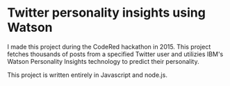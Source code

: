 # Twitter personality insights using Watson
I made this project during the CodeRed hackathon in 2015. This project fetches thousands of posts from a specified Twitter user and utilizies IBM's Watson Personality Insights technology to predict their personality.

This project is written entirely in Javascript and node.js.
